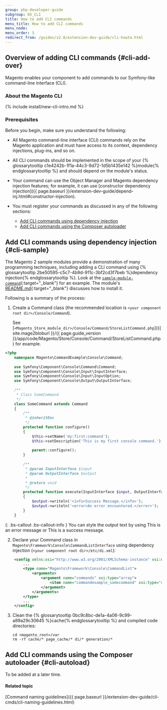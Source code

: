 ```yaml
---
group: php-developer-guide
subgroup: 65_CLI
title: How to add CLI commands
menu_title: How to add CLI commands
menu_node: 
menu_order: 3
redirect_from: /guides/v2.0/extension-dev-guide/cli-howto.html
---
```


## Overview of adding CLI commands {#cli-add-over}

Magento enables your component to add commands to our Symfony-like command-line interface (CLI). 

### About the Magento CLI
{% include install/new-cli-intro.md %}

### Prerequisites

Before you begin, make sure you understand the following:

*	All Magento command-line interface (CLI) commands rely on the Magento application and must have access to its context, dependency injections, plug-ins, and so on.
*	All CLI commands should be implemented in the scope of your {% glossarytooltip c1e4242b-1f1a-44c3-9d72-1d5b1435e142 %}module{% endglossarytooltip %} and should depend on the module's status.
*	Your command can use the Object Manager and Magento dependency injection features; for example, it can use [constructor dependency injection]({{ page.baseurl }}/extension-dev-guide/depend-inj.html#constructor-injection).
*	You must register your commands as discussed in any of the following sections:

	*	[Add CLI commands using dependency injection](#cli-sample)
	*	[Add CLI commands using the Composer autoloader](#cli-autoload)

## Add CLI commands using dependency injection {#cli-sample}
The Magento 2 sample modules provide a demonstration of many programming techniques, including adding a CLI command using {% glossarytooltip 2be50595-c5c7-4b9d-911c-3bf2cd3f7beb %}dependency injection{% endglossarytooltip %}. Look at the [`sample-module-command`](https://github.com/magento/magento2-samples/tree/master/sample-module-command){:target="_blank"} for an example. The module's [README.md](https://github.com/magento/magento2-samples/blob/master/sample-module-command/README.md){:target="_blank"} discusses how to install it.

Following is a summary of the process:

1.	Create a Command class (the recommended location is `<your component root dir>/Console/Command`).

	See [`<Magento_Store_module_dir>/Console/Command/StoreListCommand.php`]({{ site.mage2bloburl }}/{{ page.guide_version }}/app/code/Magento/Store/Console/Command/StoreListCommand.php) for example.

```php
<?php
    namespace Magento\CommandExample\Console\Command;
    
    use Symfony\Component\Console\Command\Command;
    use Symfony\Component\Console\Input\InputInterface;
    use Symfony\Component\Console\Input\InputOption;
    use Symfony\Component\Console\Output\OutputInterface;
    
    /**
     * Class SomeCommand
     */
    class SomeCommand extends Command
    {
        /**
         * @inheritDoc
         */
        protected function configure()
        {
            $this->setName('my:first:command');
            $this->setDescription('This is my first console command.');
            
            parent::configure();
        }
    
        /**
         * @param InputInterface $input
         * @param OutputInterface $output
         *
         * @return void
         */
        protected function execute(InputInterface $input, OutputInterface $output)
        {
            $output->writeln('<info>Success Message.</info>');
            $output->writeln('<error>An error encountered.</error>');
        }
    }
```
    
{: .bs-callout .bs-callout-info }
You can style the output text by using <error>This is an error message</error> or <info>This is a success message</info>.

2.	Declare your Command class in `Magento\Framework\Console\CommandListInterface` using dependency injection (`<your component root dir>/etc/di.xml`):

```xml
    <config xmlns:xsi="http://www.w3.org/2001/XMLSchema-instance" xsi:noNamespaceSchemaLocation="urn:magento:framework:ObjectManager/etc/config.xsd">
        ...
        <type name="Magento\Framework\Console\CommandList">
            <arguments>
                <argument name="commands" xsi:type="array">
                    <item name="commandexample_somecommand" xsi:type="object">Magento\CommandExample\Console\Command\SomeCommand</item>
                </argument>
            </arguments>
        </type>
        ...
    </config>
```

3.	Clean the {% glossarytooltip 0bc9c8bc-de1a-4a06-9c99-a89a29c30645 %}cache{% endglossarytooltip %} and compiled code directories:

		cd <magento_root>/var
		rm -rf cache/* page_cache/* di/* generation/* 

## Add CLI commands using the Composer autoloader {#cli-autoload}

To be added at a later time.

#### Related topic

[Command naming guidelines]({{ page.baseurl }}/extension-dev-guide/cli-cmds/cli-naming-guidelines.html)


